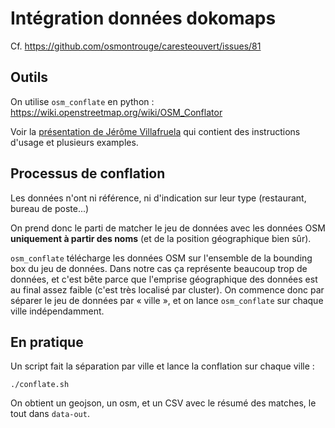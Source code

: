 # Intégration données dokomaps

Cf. <https://github.com/osmontrouge/caresteouvert/issues/81>

## Outils

On utilise `osm_conflate` en python : <https://wiki.openstreetmap.org/wiki/OSM_Conflator>

Voir la [présentation de Jérôme Villafruela](https://github.com/JVillafruela/atelier-osm-conflator)
qui contient des instructions d'usage et plusieurs examples.

## Processus de conflation

Les données n'ont ni référence, ni d'indication sur leur type (restaurant, bureau de poste...)

On prend donc le parti de matcher le jeu de données avec les données OSM **uniquement à partir
des noms** (et de la position géographique bien sûr).

`osm_conflate` télécharge les données OSM sur l'ensemble de la bounding box du jeu de données.
Dans notre cas ça représente beaucoup trop de données, et c'est bête parce que l'emprise géographique
des données est au final assez faible (c'est très localisé par cluster).
On commence donc par séparer le jeu de données par « ville », et on lance `osm_conflate` sur chaque
ville indépendamment.

## En pratique

Un script fait la séparation par ville et lance la conflation sur chaque ville :

    ./conflate.sh

On obtient un geojson, un osm, et un CSV avec le résumé des matches, le tout dans `data-out`.
